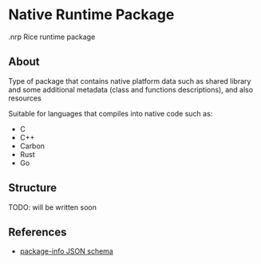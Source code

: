 # Native Runtime Package

.nrp Rice runtime package

## About

Type of package that contains native platform data such as shared library and some additional metadata (class and functions descriptions), and also resources

Suitable for languages that compiles into native code such as:
- C
- C++
- Carbon
- Rust
- Go 

## Structure

TODO: will be written soon

## References

* [package-info JSON schema](../schemas/package/info-schema.json)